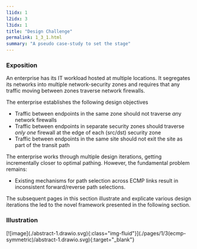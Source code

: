 ```yaml
---
l1idx: 1
l2idx: 3
l3idx: 1
title: "Design Challenge"
permalink: 1_3_1.html
summary: "A pseudo case-study to set the stage"
---
```


### Exposition

An enterprise has its IT workload hosted at multiple locations.  It segregates its networks into multiple network-security zones and requires that any traffic moving between zones traverse network firewalls.

The enterprise establishes the following design objectives
  - Traffic between endpoints in the same zone should not traverse *an*y network firewalls
  - Traffic between endpoints in separate security zones should traverse *only one* firewall at the edge of each (src/dst) security zone
  - Traffic between endpoints in the same site should not exit the site as part of the transit path

The enterprise works through multiple design iterations, getting incrementally closer to optimal pathing.  However, the fundamental problem remains:
  - Existing mechanisms for path selection across ECMP links result in inconsistent forward/reverse path selections.

The subsequent pages in this section illustrate and explicate various design iterations the led to the novel framework presented in the following section.

### Illustration
<p></p>
[![image](./abstract-1.drawio.svg){:class="img-fluid"}](./pages/1/3(ecmp-symmetric)/abstract-1.drawio.svg){:target="_blank"}



